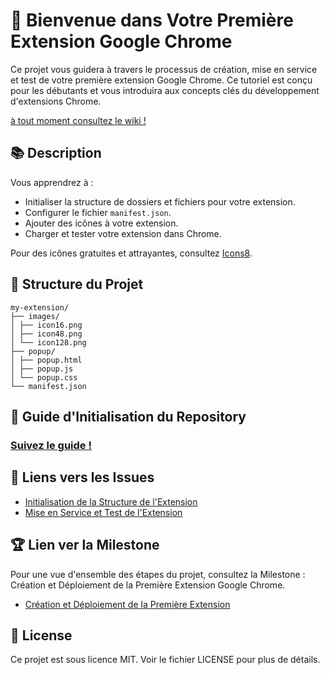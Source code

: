 # 🌟 Bienvenue dans Votre Première Extension Google Chrome

Ce projet vous guidera à travers le processus de création, mise en service et test de votre première extension Google Chrome. Ce tutoriel est conçu pour les débutants et vous introduira aux concepts clés du développement d'extensions Chrome.

[à tout moment consultez le wiki !](https://github.com/jean-ely-gendrau/googleExt-hello/wiki)

## 📚 Description

Vous apprendrez à :
- Initialiser la structure de dossiers et fichiers pour votre extension.
- Configurer le fichier `manifest.json`.
- Ajouter des icônes à votre extension.
- Charger et tester votre extension dans Chrome.

Pour des icônes gratuites et attrayantes, consultez [Icons8](https://icones8.fr/).

## 📂 Structure du Projet
```terminal
my-extension/
├── images/
│ ├── icon16.png
│ ├── icon48.png
│ └── icon128.png
├── popup/
│ ├── popup.html
│ ├── popup.js
│ └── popup.css
└── manifest.json
```

## 🚀 Guide d'Initialisation du Repository

### [Suivez le guide !](https://github.com/jean-ely-gendrau/googleExt-hello/wiki)

## 🔗 Liens vers les Issues
- [Initialisation de la Structure de l'Extension](https://github.com/jean-ely-gendrau/googleExt-hello/issues/2)
- [Mise en Service et Test de l'Extension](https://github.com/jean-ely-gendrau/googleExt-hello/issues/1)

## 🏆 Lien ver la Milestone
Pour une vue d'ensemble des étapes du projet, consultez la Milestone : Création et Déploiement de la Première Extension Google Chrome.
- [Création et Déploiement de la Première Extension](https://github.com/jean-ely-gendrau/googleExt-hello/milestone/1)

## 📜 License
Ce projet est sous licence MIT. Voir le fichier LICENSE pour plus de détails.
